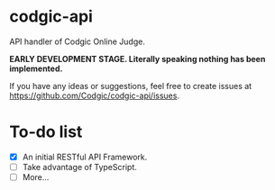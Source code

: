 # codgic-api
API handler of Codgic Online Judge.

**EARLY DEVELOPMENT STAGE. Literally speaking nothing has been implemented.**

If you have any ideas or suggestions, feel free to create issues at https://github.com/Codgic/codgic-api/issues.

# To-do list
- [x] An initial RESTful API Framework.
- [ ] Take advantage of TypeScript.
- [ ] More...
